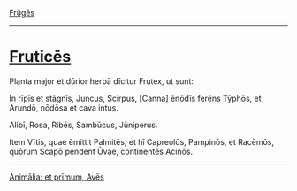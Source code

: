 [Frūgēs](../017-fruges/017-fruges.md)

---

# [Fruticēs](https://www.archive.org/stream/cu31924032499455#page/n62/mode/1up)

Planta major et dūrior herbā dīcitur Frutex, ut sunt:

In rīpīs et stāgnīs, Juncus, Scirpus, [Canna] ēnōdīs ferēns Tȳphōs, et Arundō, nōdōsa et cava intus.

Alibī, Rosa, Ribēs, Sambūcus, Jūniperus.

Item Vītis, quae ēmittit Palmitēs, et hī Capreolōs, Pampinōs, et Racēmōs, quōrum Scapō pendent Ūvae, continentēs Acinōs.

---

[Animālia: et prīmum, Avēs](../019-animalia-et-primum-aves/019-animalia-et-primum-aves.md)
